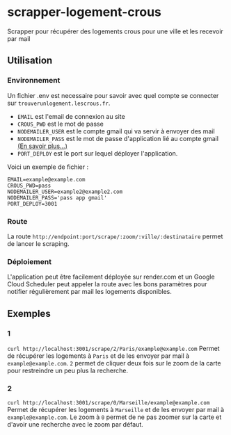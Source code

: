 # scrapper-logement-crous
Scrapper pour récupérer des logements crous pour une ville et les recevoir par mail

## Utilisation
### Environnement
Un fichier .env est necessaire pour savoir avec quel compte se connecter sur `trouverunlogement.lescrous.fr`.
- `EMAIL` est l'email de connexion au site
- `CROUS_PWD` est le mot de passe
- `NODEMAILER_USER` est le compte gmail qui va servir à envoyer des mail
- `NODEMAILER_PASS` est le mot de passe d'application lié au compte gmail [(En savoir plus...)](https://support.google.com/accounts/answer/185833?hl=fr)
- `PORT_DEPLOY` est le port sur lequel déployer l'application.

Voici un exemple de fichier :
```env
EMAIL=example@example.com
CROUS_PWD=pass
NODEMAILER_USER=example2@example2.com
NODEMAILER_PASS='pass app gmail'
PORT_DEPLOY=3001
```
### Route
La route `http://endpoint:port/scrape/:zoom/:ville/:destinataire` permet de lancer le scraping.

### Déploiement
L'application peut être facilement déployée sur render.com et un Google Cloud Scheduler peut appeler la route avec les bons paramètres pour notifier régulièrement par mail les logements disponibles.

## Exemples
### 1
`curl http://localhost:3001/scrape/2/Paris/example@example.com`
Permet de récupérer les logements à `Paris` et de les envoyer par mail à `example@example.com`. `2` permet de cliquer deux fois sur le zoom de la carte pour restreindre un peu plus la recherche.
### 2
`curl http://localhost:3001/scrape/0/Marseille/example@example.com`
Permet de récupérer les logements à `Marseille` et de les envoyer par mail à `example@example.com`. Le zoom à `0` permet de ne pas zoomer sur la carte et d'avoir une recherche avec le zoom par défaut.
